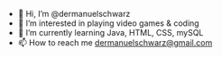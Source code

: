 - 👋 Hi, I’m @dermanuelschwarz
- 👀 I’m interested in playing video games & coding
- 🌱 I’m currently learning Java, HTML, CSS, mySQL
- 📫 How to reach me dermanuelschwarz@gmail.com
